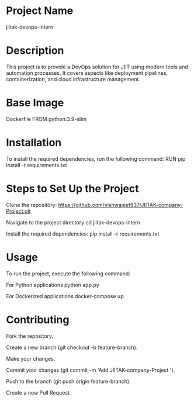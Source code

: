# Project Name
jiitak-devops-intern

# Description
This project is to provide a DevOps solution for JIIT using modern tools and automation processes. It covers aspects like deployment pipelines, containerization, and cloud infrastructure management.

# Base Image
Dockerfile FROM python:3.9-slim

# Installation
To install the required dependencies, run the following command: RUN pip install -r requirements.txt

# Steps to Set Up the Project
Clone the repository: https://github.com/vishwajeet937/JIITAK-company-Project.git

Navigate to the project directory cd jiitak-devops-intern

Install the required dependencies: pip install -r requirements.txt

# Usage
To run the project, execute the following command:

For Python applications
python app.py

For Dockerized applications
docker-compose up

# Contributing
Fork the repository.

Create a new branch (git checkout -b feature-branch).

Make your changes.

Commit your changes (git commit -m 'Add JIITAK-company-Project ').

Push to the branch (git push origin feature-branch).

Create a new Pull Request.
